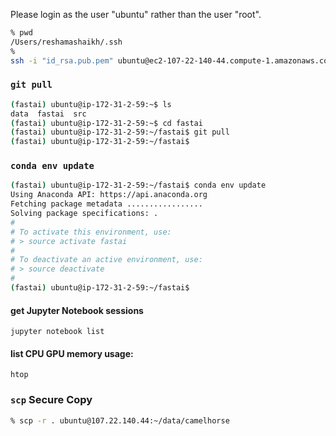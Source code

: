 

Please login as the user "ubuntu" rather than the user "root".

```bash
% pwd
/Users/reshamashaikh/.ssh
% 
ssh -i "id_rsa.pub.pem" ubuntu@ec2-107-22-140-44.compute-1.amazonaws.com -L8888:localhost:8888
```

### `git pull` 
```bash
(fastai) ubuntu@ip-172-31-2-59:~$ ls
data  fastai  src
(fastai) ubuntu@ip-172-31-2-59:~$ cd fastai
(fastai) ubuntu@ip-172-31-2-59:~/fastai$ git pull
(fastai) ubuntu@ip-172-31-2-59:~/fastai$
```

### `conda env update`
```bash
(fastai) ubuntu@ip-172-31-2-59:~/fastai$ conda env update
Using Anaconda API: https://api.anaconda.org
Fetching package metadata .................
Solving package specifications: .
#
# To activate this environment, use:
# > source activate fastai
#
# To deactivate an active environment, use:
# > source deactivate
#
(fastai) ubuntu@ip-172-31-2-59:~/fastai$
```

#### get Jupyter Notebook sessions
```
jupyter notebook list
```

#### list CPU GPU memory usage:  
```
htop
```

### `scp` Secure Copy
```bash
% scp -r . ubuntu@107.22.140.44:~/data/camelhorse 
```



